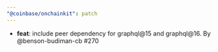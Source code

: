 ```yaml
---
"@coinbase/onchainkit": patch
---
```


- **feat**: include peer dependency for graphql@15 and graphql@16. By @benson-budiman-cb #270
